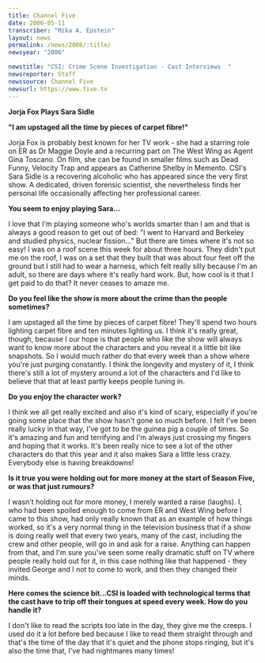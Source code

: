 ```yaml
---
title: Channel Five
date: 2006-05-11
transcriber: "Mika A. Epstein"
layout: news
permalink: /news/2006/:title/
newsyear: "2006"

newstitle: "CSI: Crime Scene Investigation - Cast Interviews  "
newsreporter: Staff
newssource: Channel Five
newsurl: https://www.five.tv
---
```


**Jorja Fox
Plays Sara Sidle**

**"I am upstaged all the time by pieces of carpet fibre!"**

Jorja Fox is probably best known for her TV work - she had a starring role on ER as Dr Maggie Doyle and a recurring part on The West Wing as Agent Gina Toscano. On film, she can be found in smaller films such as Dead Funny, Velocity Trap and appears as Catherine Shelby in Memento. CSI's Sara Sidle is a recovering alcoholic who has appeared since the very first show. A dedicated, driven forensic scientist, she nevertheless finds her personal life occasionally affecting her professional career.

**You seem to enjoy playing Sara...**

I love that I'm playing someone who's worlds smarter than I am and that is always a good reason to get out of bed: "I went to Harvard and Berkeley and studied physics, nuclear fission..." But there are times where it's not so easy! I was on a roof scene this week for about three hours. They didn't put me on the roof, I was on a set that they built that was about four feet off the ground but I still had to wear a harness, which felt really silly because I'm an adult, so there are days where it's really hard work. But, how cool is it that I get paid to do that? It never ceases to amaze me.

**Do you feel like the show is more about the crime than the people sometimes?**

I am upstaged all the time by pieces of carpet fibre! They'll spend two hours lighting carpet fibre and ten minutes lighting us. I think it's really great, though, because I our hope is that people who like the show will always want to know more about the characters and you reveal it a little bit like snapshots. So I would much rather do that every week than a show where you're just purging constantly. I think the longevity and mystery of it, I think there's still a lot of mystery around a lot of the characters and I'd like to believe that that at least partly keeps people tuning in.

**Do you enjoy the character work?**

I think we all get really excited and also it's kind of scary, especially if you're going some place that the show hasn't gone so much before. I felt I've been really lucky in that way, I've got to be the guinea pig a couple of times. So it's amazing and fun and terrifying and I'm always just crossing my fingers and hoping that it works. It's been really nice to see a lot of the other characters do that this year and it also makes Sara a little less crazy. Everybody else is having breakdowns!

**Is it true you were holding out for more money at the start of Season Five, or was that just rumours?**

I wasn't holding out for more money, I merely wanted a raise (laughs). I, who had been spoiled enough to come from ER and West Wing before I came to this show, had only really known that as an example of how things worked, so it's a very normal thing in the television business that if a show is doing really well that every two years, many of the cast, including the crew and other people, will go in and ask for a raise. Anything can happen from that, and I'm sure you've seen some really dramatic stuff on TV where people really hold out for it, in this case nothing like that happened - they invited George and I not to come to work, and then they changed their minds.

**Here comes the science bit...CSI is loaded with technological terms that the cast have to trip off their tongues at speed every week. How do you handle it?**

I don't like to read the scripts too late in the day, they give me the creeps. I used do it a lot before bed because I like to read them straight through and that's the time of the day that it's quiet and the phone stops ringing, but it's also the time that, I've had nightmares many times!
